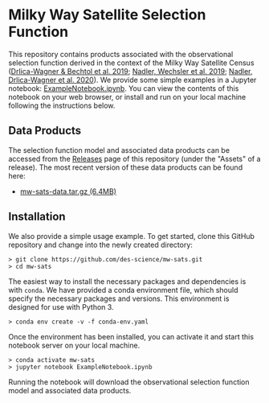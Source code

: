 # Milky Way Satellite Selection Function

This repository contains products associated with the observational selection function derived in the context of the Milky Way Satellite Census ([Drlica-Wagner & Bechtol et al. 2019](https://arxiv.org/abs/1912.03302); [Nadler, Wechsler et al. 2019](https://arxiv.org/abs/1912.03303); [Nadler, Drlica-Wagner et al. 2020](https://arxiv.org/abs/2008.00022)). We provide some simple examples in a Jupyter notebook: [ExampleNotebook.ipynb](ExampleNotebook.ipynb). You can view the contents of this notebook on your web browser, or install and run on your local machine following the instructions below.

## Data Products

The selection function model and associated data products can be accessed from the [Releases](../../releases) page of this repository (under the "Assets" of a release). The most recent version of these data products can be found here:

* [mw-sats-data.tar.gz (6.4MB)](https://github.com/des-science/mw-sats/releases/download/v0.2/mw-sats-data.tar.gz)

## Installation

We also provide a simple usage example. To get started, clone this GitHub repository and change into the newly created directory:

```
> git clone https://github.com/des-science/mw-sats.git
> cd mw-sats
```

The easiest way to install the necessary packages and dependencies is with `conda`. We have provided a conda environment file, which should specify the necessary packages and versions. This environment is designed for use with Python 3.

```
> conda env create -v -f conda-env.yaml
```

Once the environment has been installed, you can activate it and start this notebook server on your local machine.

```
> conda activate mw-sats
> jupyter notebook ExampleNotebook.ipynb
```

Running the notebook will download the observational selection function model and associated data products.
